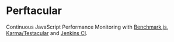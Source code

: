 Perftacular
===========

Continuous JavaScript Performance Monitoring with [Benchmark.js](http://benchmarkjs.com/), [Karma/Testacular](http://karma-runner.github.io/) and [Jenkins CI](http://jenkins-ci.org/).
